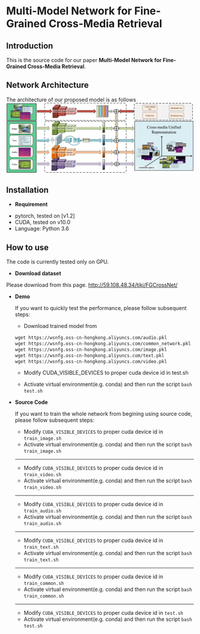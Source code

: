 # Multi-Model Network for Fine-Grained Cross-Media Retrieval
Introduction
------------
This is the source code for our paper **Multi-Model Network for Fine-Grained Cross-Media Retrieval**.

Network Architecture
--------------------
The architecture of our proposed model is as follows
![network](network.png)

Installation
------------
* **Requirement**

- pytorch, tested on [v1.2]
- CUDA, tested on v10.0
- Language: Python 3.6

How to use
------------
The code is currently tested only on GPU.

* **Download dataset**

Please download from this page. http://59.108.48.34/tiki/FGCrossNet/

* **Demo**

    If you want to quickly test the performance, please follow subsequent steps:
    
    - Download trained model from 
    ```
    wget https://wsnfg.oss-cn-hongkong.aliyuncs.com/audio.pkl
    wget https://wsnfg.oss-cn-hongkong.aliyuncs.com/common_network.pkl
    wget https://wsnfg.oss-cn-hongkong.aliyuncs.com/image.pkl
    wget https://wsnfg.oss-cn-hongkong.aliyuncs.com/text.pkl
    wget https://wsnfg.oss-cn-hongkong.aliyuncs.com/video.pkl
    ```
    - Modify CUDA_VISIBLE_DEVICES to proper cuda device id in test.sh

    - Activate virtual environment(e.g. conda) and then run the script `bash test.sh`

* **Source Code**

    If you want to train the whole network from begining using source code, please follow subsequent steps:
    - Modify `CUDA_VISIBLE_DEVICES` to proper cuda device id in `train_image.sh`
    - Activate virtual environment(e.g. conda) and then run the script `bash train_image.sh`
    ------------
    - Modify `CUDA_VISIBLE_DEVICES` to proper cuda device id in `train_video.sh`
    - Activate virtual environment(e.g. conda) and then run the script `bash train_video.sh`
    ------------
    - Modify `CUDA_VISIBLE_DEVICES` to proper cuda device id in `train_audio.sh`
    - Activate virtual environment(e.g. conda) and then run the script `bash train_audio.sh`
    ------------
    - Modify `CUDA_VISIBLE_DEVICES` to proper cuda device id in `train_text.sh`
    - Activate virtual environment(e.g. conda) and then run the script `bash train_text.sh`
    ------------
    - Modify `CUDA_VISIBLE_DEVICES` to proper cuda device id in `train_common.sh`
    - Activate virtual environment(e.g. conda) and then run the script `bash train_common.sh`
    ------------
    - Modify `CUDA_VISIBLE_DEVICES` to proper cuda device id in `test.sh`
    - Activate virtual environment(e.g. conda) and then run the script `bash test.sh`

